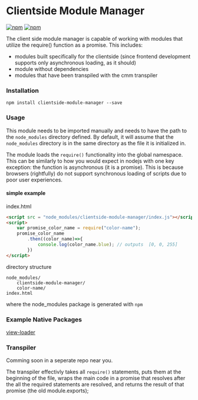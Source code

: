 # Clientside Module Manager 

[![npm](https://img.shields.io/npm/v/clientside-module-manager.svg?style=flat-square)](https://www.npmjs.com/package/clientside-module-manager)
[![npm](https://img.shields.io/npm/dm/clientside-module-manager.svg)](https://www.npmjs.com/package/clientside-module-manager)


The client side module manager is capable of working with modules that utilize the require() function as a promise. This includes:
- modules built specifically for the clientside (since frontend development supports only asynchronous loading, as it should)
- module without dependencies
- modules that have been transpiled with the cmm transpiler

### Installation
`npm install clientside-module-manager --save`

### Usage
This module needs to be imported manually and needs to have the path to the `node_modules` directory defined. By default, it will assume that the `node_modules` directory is in the same directory as the file it is initialized in.

The module loads the `require()` functionality into the global namespace. This can be similarly to how you would expect in nodejs with one key exception: the function is asynchronous (it is a promise). This is because browsers (rightfully) do not support synchronous loading of scripts due to poor user experiences.

#### simple example

index.html
```html
<script src = "node_modules/clientside-module-manager/index.js"></script>
<script>
    var promise_color_name = require("color-name");
    promise_color_name
        .then((color_name)=>{
            console.log(color_name.blue); // outputs  [0, 0, 255]
        })
</script>
```

directory structure
```
node_modules/
    clientside-module-manager/
    color-name/
index.html
```

where the node_modules package is generated with `npm`

### Example Native Packages
[view-loader](https://github.com/uladkasach/view-loader)


### Transpiler

Comming soon in a seperate repo near you.

The transpiler effectivly takes all `require()` statements, puts them at the beginning of the file, wraps the main code in a promise that resolves after the all the required statements are resolved, and returns the result of that promise (the old module.exports);
